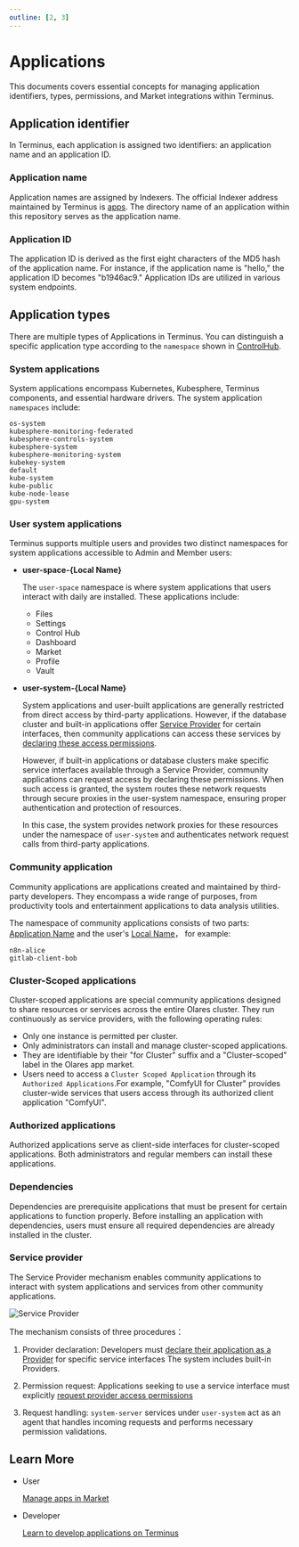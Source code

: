 ```yaml
---
outline: [2, 3]
---
```


# Applications
 
This documents covers essential concepts for managing application identifiers, types, permissions, and Market integrations within Terminus. 

## Application identifier

In Terminus, each application is assigned two identifiers: an application name and an application ID.

### Application name

Application names are assigned by Indexers. The official Indexer address maintained by Terminus is [apps](https://github.com/beclab/apps). The directory name of an application within this repository serves as the application name.

### Application ID

The application ID is derived as the first eight characters of the MD5 hash of the application name. For instance, if the application name is "hello," the application ID becomes "b1946ac9." Application IDs are utilized in various system endpoints.

## Application types

There are multiple types of Applications in Terminus. You can distinguish a specific application type according to the `namespace` shown in [ControlHub](../../how-to/terminus/controlhub/browse.md).

### System applications

System applications encompass Kubernetes, Kubesphere, Terminus components, and essential hardware drivers. The system application `namespaces` include:

```
os-system
kubesphere-monitoring-federated
kubesphere-controls-system
kubesphere-system
kubesphere-monitoring-system
kubekey-system
default
kube-system
kube-public
kube-node-lease
gpu-system
```

### User system applications

Terminus supports multiple users and provides two distinct namespaces for system applications accessible to Admin and Member users:

- **user-space-{Local Name}**

    The `user-space` namespace is where system applications that users interact with daily are installed. These applications include:
    - Files
    - Settings 
    - Control Hub
    - Dashboard
    - Market
    - Profile 
    - Vault

- **user-system-{Local Name}**

  System applications and user-built applications are generally restricted from direct access by third-party applications. However, if the database cluster and built-in applications offer [Service Provider](../../developer/develop/advanced/provider.md) for certain interfaces, then community applications can access these services by [declaring these access permissions](../../developer/develop/package/manifest.md#sysdata).
  
   However, if built-in applications or database clusters make specific service interfaces available through a Service Provider, community applications can request access by declaring these permissions. When such access is granted, the system routes these network requests through secure proxies in the user-system namespace, ensuring proper authentication and protection of resources.
  
  In this case, the system provides network proxies for these resources under the namespace of `user-system` and authenticates network request calls from third-party applications.

### Community application

Community applications are applications created and maintained by third-party developers. They encompass a wide range of purposes, from productivity tools and entertainment applications to data analysis utilities.

The namespace of community applications consists of two parts: [Application Name](#application-name) and the user's [Local Name](olares-id.md#what-is-an-olares-id)， for example:

```
n8n-alice
gitlab-client-bob
```

### Cluster-Scoped applications

Cluster-scoped applications are special community applications designed to share resources or services across the entire Olares cluster. They run continuously as service providers, with the following operating rules:

- Only one instance is permitted per cluster.
- Only administrators can install and manage cluster-scoped applications.
- They are identifiable by their "for Cluster" suffix and a "Cluster-scoped" label in the Olares app market. 
- Users need to access a `Cluster Scoped Application` through its `Authorized Applications`.For example, "ComfyUI for Cluster" provides cluster-wide services that users access through its authorized client application "ComfyUI".

### Authorized applications
Authorized applications serve as client-side interfaces for cluster-scoped applications. Both administrators and regular members can install these applications.

### Dependencies
Dependencies are prerequisite applications that must be present for certain applications to function properly. Before installing an application with dependencies, users must ensure all required dependencies are already installed in the cluster.

### Service provider

The Service Provider mechanism enables community applications to interact with system applications and services from other community applications.

![Service Provider](/images/overview/terminus/image3.jpeg)

The mechanism consists of three procedures：

1. Provider declaration: Developers must [declare their application as a Provider](../../developer/develop/advanced/provider.md#define-provider) for specific service interfaces
  The system includes built-in Providers.

2. Permission request: Applications seeking to use a service interface must explicitly [request provider access permissions](../developer/develop/advanced/provider.md#request-permission-to-call-provider)

3. Request handling: `system-server` services under `user-system` act as an agent that handles incoming requests and performs necessary permission validations.


## Learn More

- User

  [Manage apps in Market](../tasks/install-uninstall-update.md)<br>

- Developer

  [Learn to develop applications on Terminus](../../developer/develop/index.md)<br>
